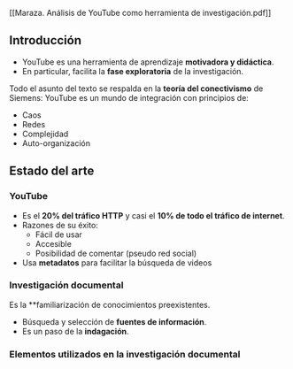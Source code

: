 [[Maraza. Análisis de YouTube como herramienta de investigación.pdf]]

## Introducción

- YouTube es una herramienta de aprendizaje **motivadora y didáctica**.
- En particular, facilita la **fase exploratoria** de la investigación.

Todo el asunto del texto se respalda en la **teoría del conectivismo** de Siemens: YouTube es un mundo de integración con principios de:

- Caos
- Redes
- Complejidad
- Auto-organización

## Estado del arte

### YouTube

- Es el **20% del tráfico HTTP** y casi el **10% de todo el tráfico de internet**.
- Razones de su éxito:
	- Fácil de usar
	- Accesible
	- Posibilidad de comentar (pseudo red social)
- Usa **metadatos** para facilitar la búsqueda de videos

### Investigación documental

Es la **familiarización de conocimientos preexistentes.

- Búsqueda y selección de **fuentes de información**.
- Es un paso de la **indagación**.

### Elementos utilizados en la investigación documental


